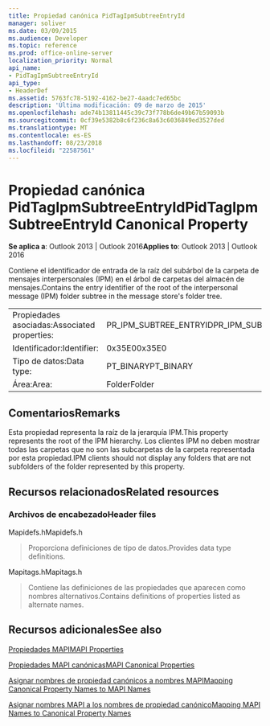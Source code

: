 ```yaml
---
title: Propiedad canónica PidTagIpmSubtreeEntryId
manager: soliver
ms.date: 03/09/2015
ms.audience: Developer
ms.topic: reference
ms.prod: office-online-server
localization_priority: Normal
api_name:
- PidTagIpmSubtreeEntryId
api_type:
- HeaderDef
ms.assetid: 5763fc78-5192-4162-be27-4aadc7ed65bc
description: 'Última modificación: 09 de marzo de 2015'
ms.openlocfilehash: ade74b13811445c39c73f778b6de49b67b59093b
ms.sourcegitcommit: 0cf39e5382b8c6f236c8a63c6036849ed3527ded
ms.translationtype: MT
ms.contentlocale: es-ES
ms.lasthandoff: 08/23/2018
ms.locfileid: "22587561"
---
```

# <a name="pidtagipmsubtreeentryid-canonical-property"></a><span data-ttu-id="682f0-103">Propiedad canónica PidTagIpmSubtreeEntryId</span><span class="sxs-lookup"><span data-stu-id="682f0-103">PidTagIpmSubtreeEntryId Canonical Property</span></span>

  
  
<span data-ttu-id="682f0-104">**Se aplica a**: Outlook 2013 | Outlook 2016</span><span class="sxs-lookup"><span data-stu-id="682f0-104">**Applies to**: Outlook 2013 | Outlook 2016</span></span> 
  
<span data-ttu-id="682f0-105">Contiene el identificador de entrada de la raíz del subárbol de la carpeta de mensajes interpersonales (IPM) en el árbol de carpetas del almacén de mensajes.</span><span class="sxs-lookup"><span data-stu-id="682f0-105">Contains the entry identifier of the root of the interpersonal message (IPM) folder subtree in the message store's folder tree.</span></span> 
  
|||
|:-----|:-----|
|<span data-ttu-id="682f0-106">Propiedades asociadas:</span><span class="sxs-lookup"><span data-stu-id="682f0-106">Associated properties:</span></span>  <br/> |<span data-ttu-id="682f0-107">PR_IPM_SUBTREE_ENTRYID</span><span class="sxs-lookup"><span data-stu-id="682f0-107">PR_IPM_SUBTREE_ENTRYID</span></span>  <br/> |
|<span data-ttu-id="682f0-108">Identificador:</span><span class="sxs-lookup"><span data-stu-id="682f0-108">Identifier:</span></span>  <br/> |<span data-ttu-id="682f0-109">0x35E0</span><span class="sxs-lookup"><span data-stu-id="682f0-109">0x35E0</span></span>  <br/> |
|<span data-ttu-id="682f0-110">Tipo de datos:</span><span class="sxs-lookup"><span data-stu-id="682f0-110">Data type:</span></span>  <br/> |<span data-ttu-id="682f0-111">PT_BINARY</span><span class="sxs-lookup"><span data-stu-id="682f0-111">PT_BINARY</span></span>  <br/> |
|<span data-ttu-id="682f0-112">Área:</span><span class="sxs-lookup"><span data-stu-id="682f0-112">Area:</span></span>  <br/> |<span data-ttu-id="682f0-113">Folder</span><span class="sxs-lookup"><span data-stu-id="682f0-113">Folder</span></span>  <br/> |
   
## <a name="remarks"></a><span data-ttu-id="682f0-114">Comentarios</span><span class="sxs-lookup"><span data-stu-id="682f0-114">Remarks</span></span>

<span data-ttu-id="682f0-115">Esta propiedad representa la raíz de la jerarquía IPM.</span><span class="sxs-lookup"><span data-stu-id="682f0-115">This property represents the root of the IPM hierarchy.</span></span> <span data-ttu-id="682f0-116">Los clientes IPM no deben mostrar todas las carpetas que no son las subcarpetas de la carpeta representada por esta propiedad.</span><span class="sxs-lookup"><span data-stu-id="682f0-116">IPM clients should not display any folders that are not subfolders of the folder represented by this property.</span></span>
  
## <a name="related-resources"></a><span data-ttu-id="682f0-117">Recursos relacionados</span><span class="sxs-lookup"><span data-stu-id="682f0-117">Related resources</span></span>

### <a name="header-files"></a><span data-ttu-id="682f0-118">Archivos de encabezado</span><span class="sxs-lookup"><span data-stu-id="682f0-118">Header files</span></span>

<span data-ttu-id="682f0-119">Mapidefs.h</span><span class="sxs-lookup"><span data-stu-id="682f0-119">Mapidefs.h</span></span>
  
> <span data-ttu-id="682f0-120">Proporciona definiciones de tipo de datos.</span><span class="sxs-lookup"><span data-stu-id="682f0-120">Provides data type definitions.</span></span>
    
<span data-ttu-id="682f0-121">Mapitags.h</span><span class="sxs-lookup"><span data-stu-id="682f0-121">Mapitags.h</span></span>
  
> <span data-ttu-id="682f0-122">Contiene las definiciones de las propiedades que aparecen como nombres alternativos.</span><span class="sxs-lookup"><span data-stu-id="682f0-122">Contains definitions of properties listed as alternate names.</span></span>
    
## <a name="see-also"></a><span data-ttu-id="682f0-123">Recursos adicionales</span><span class="sxs-lookup"><span data-stu-id="682f0-123">See also</span></span>



[<span data-ttu-id="682f0-124">Propiedades MAPI</span><span class="sxs-lookup"><span data-stu-id="682f0-124">MAPI Properties</span></span>](mapi-properties.md)
  
[<span data-ttu-id="682f0-125">Propiedades MAPI canónicas</span><span class="sxs-lookup"><span data-stu-id="682f0-125">MAPI Canonical Properties</span></span>](mapi-canonical-properties.md)
  
[<span data-ttu-id="682f0-126">Asignar nombres de propiedad canónicos a nombres MAPI</span><span class="sxs-lookup"><span data-stu-id="682f0-126">Mapping Canonical Property Names to MAPI Names</span></span>](mapping-canonical-property-names-to-mapi-names.md)
  
[<span data-ttu-id="682f0-127">Asignar nombres MAPI a los nombres de propiedad canónico</span><span class="sxs-lookup"><span data-stu-id="682f0-127">Mapping MAPI Names to Canonical Property Names</span></span>](mapping-mapi-names-to-canonical-property-names.md)

